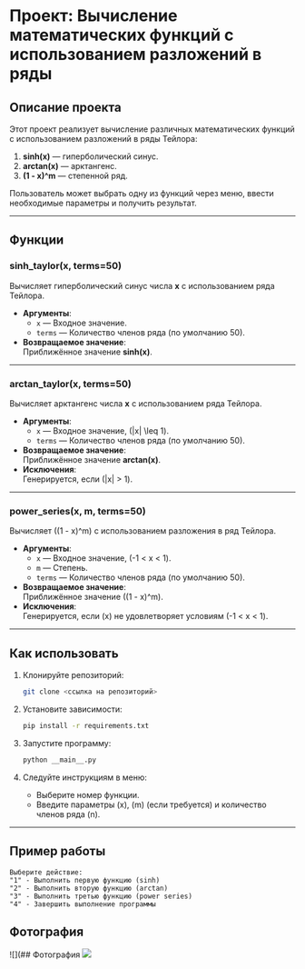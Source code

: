 # **Проект: Вычисление математических функций с использованием разложений в ряды**

## **Описание проекта**

Этот проект реализует вычисление различных математических функций с использованием разложений в ряды Тейлора:

1. **sinh(x)** — гиперболический синус.
2. **arctan(x)** — арктангенс.
3. **(1 - x)^m** — степенной ряд.

Пользователь может выбрать одну из функций через меню, ввести необходимые параметры и получить результат.

---

## **Функции**

### **sinh_taylor(x, terms=50)**

Вычисляет гиперболический синус числа **x** с использованием ряда Тейлора.

- **Аргументы**:
  - `x` — Входное значение.
  - `terms` — Количество членов ряда (по умолчанию 50).
- **Возвращаемое значение**:  
  Приближённое значение **sinh(x)**.

---

### **arctan_taylor(x, terms=50)**

Вычисляет арктангенс числа **x** с использованием ряда Тейлора.

- **Аргументы**:
  - `x` — Входное значение, \(|x| \leq 1\).
  - `terms` — Количество членов ряда (по умолчанию 50).
- **Возвращаемое значение**:  
  Приближённое значение **arctan(x)**.
- **Исключения**:  
  Генерируется, если \(|x| > 1\).

---

### **power_series(x, m, terms=50)**

Вычисляет \((1 - x)^m\) с использованием разложения в ряд Тейлора.

- **Аргументы**:
  - `x` — Входное значение, \(-1 < x < 1\).
  - `m` — Степень.
  - `terms` — Количество членов ряда (по умолчанию 50).
- **Возвращаемое значение**:  
  Приближённое значение \((1 - x)^m\).
- **Исключения**:  
  Генерируется, если \(x\) не удовлетворяет условиям \(-1 < x < 1\).

---

## **Как использовать**

1. Клонируйте репозиторий:

   ```bash
   git clone <ссылка на репозиторий>
   ```

2. Установите зависимости:

   ```bash
   pip install -r requirements.txt
   ```

3. Запустите программу:

   ```bash
   python __main__.py
   ```

4. Следуйте инструкциям в меню:

   - Выберите номер функции.
   - Введите параметры \(x\), \(m\) (если требуется) и количество членов ряда \(n\).

---

## **Пример работы**

```text
Выберите действие:
"1" - Выполнить первую функцию (sinh)
"2" - Выполнить вторую функцию (arctan)
"3" - Выполнить третью функцию (power series)
"4" - Завершить выполнение программы
```
## Фотография 
![](## Фотография 
![](https://ru.pinterest.com/pin/914864111806819277/)
